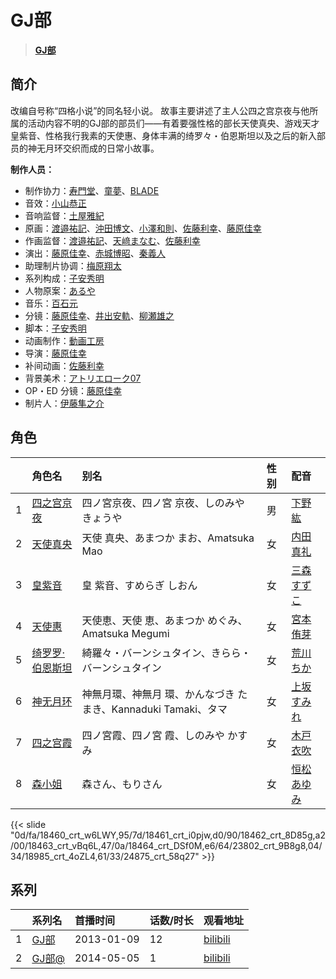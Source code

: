 # GJ部


> <u>**[GJ部](https://bgm.tv/subject/48031)**</u>

## 简介

改编自号称“四格小说”的同名轻小说。
故事主要讲述了主人公四之宫京夜与他所属的活动内容不明的GJ部的部员们——有着要强性格的部长天使真央、游戏天才皇紫音、性格我行我素的天使惠、身体丰满的绮罗々・伯恩斯坦以及之后的新入部员的神无月环交织而成的日常小故事。

**制作人员：**
- 制作协力：[寿門堂](https://bgm.tv/person/33566)、[童夢](https://bgm.tv/person/7309)、[BLADE](https://bgm.tv/person/25172)
- 音效：[小山恭正](https://bgm.tv/person/19185)
- 音响监督：[土屋雅紀](https://bgm.tv/person/11721)
- 原画：[渡邉祐記](https://bgm.tv/person/14141)、[沖田博文](https://bgm.tv/person/14844)、[小澤和則](https://bgm.tv/person/21362)、[佐藤利幸](https://bgm.tv/person/3205)、[藤原佳幸](https://bgm.tv/person/8100)
- 作画监督：[渡邉祐記](https://bgm.tv/person/14141)、[天﨑まなむ](https://bgm.tv/person/3694)、[佐藤利幸](https://bgm.tv/person/3205)
- 演出：[藤原佳幸](https://bgm.tv/person/8100)、[赤城博昭](https://bgm.tv/person/20175)、[秦義人](https://bgm.tv/person/22518)
- 助理制片协调：[梅原翔太](https://bgm.tv/person/27888)
- 系列构成：[子安秀明](https://bgm.tv/person/3370)
- 人物原案：[あるや](https://bgm.tv/person/14106)
- 音乐：[百石元](https://bgm.tv/person/1152)
- 分镜：[藤原佳幸](https://bgm.tv/person/8100)、[井出安軌](https://bgm.tv/person/51)、[柳瀬雄之](https://bgm.tv/person/2435)
- 脚本：[子安秀明](https://bgm.tv/person/3370)
- 动画制作：[動画工房](https://bgm.tv/person/6305)
- 导演：[藤原佳幸](https://bgm.tv/person/8100)
- 补间动画：[佐藤利幸](https://bgm.tv/person/3205)
- 背景美术：[アトリエローク07](https://bgm.tv/person/62960)
- OP・ED 分镜：[藤原佳幸](https://bgm.tv/person/8100)
- 制片人：[伊藤隼之介](https://bgm.tv/person/64897)

## 角色

|     |   角色名   |   别名  | 性别 |  配音  |
|:--- |:------  |:----      |:---  |:--   |
| 1 | [四之宫京夜](https://bgm.tv/character/18460) | 四ノ宮京夜、四ノ宮 京夜、しのみや きょうや | 男 | [下野紘](https://bgm.tv/person/4262) |
| 2 | [天使真央](https://bgm.tv/character/18461) | 天使 真央、あまつか まお、Amatsuka Mao | 女 | [内田真礼](https://bgm.tv/person/6724) |
| 3 | [皇紫音](https://bgm.tv/character/18462) | 皇 紫音、すめらぎ しおん | 女 | [三森すずこ](https://bgm.tv/person/6707) |
| 4 | [天使惠](https://bgm.tv/character/18463) | 天使恵、天使 恵、あまつか めぐみ、Amatsuka Megumi | 女 | [宮本侑芽](https://bgm.tv/person/5494) |
| 5 | [绮罗罗·伯恩斯坦](https://bgm.tv/character/18464) | 綺羅々・バーンシュタイン、きらら・バーンシュタイン | 女 | [荒川ちか](https://bgm.tv/person/9056) |
| 6 | [神无月环](https://bgm.tv/character/23802) | 神無月環、神無月 環、かんなづき たまき、Kannaduki Tamaki、タマ | 女 | [上坂すみれ](https://bgm.tv/person/7307) |
| 7 | [四之宫霞](https://bgm.tv/character/18985) | 四ノ宮霞、四ノ宮 霞、しのみや かすみ | 女 | [木戸衣吹](https://bgm.tv/person/7734) |
| 8 | [森小姐](https://bgm.tv/character/24875) | 森さん、もりさん | 女 | [恒松あゆみ](https://bgm.tv/person/4725) |

{{< slide "0d/fa/18460_crt_w6LWY,95/7d/18461_crt_i0pjw,d0/90/18462_crt_8D85g,a2/00/18463_crt_vBq6L,47/0a/18464_crt_DSf0M,e6/64/23802_crt_9B8g8,04/34/18985_crt_4oZL4,61/33/24875_crt_58q27" >}}

## 系列

|     |   系列名   |   首播时间  | 话数/时长  | 观看地址 |
|:---  |:------    |:----      |:---       |:---  |
| 1 |[GJ部](https://bgm.tv/subject/48031)| 2013-01-09 | 12 | [bilibili](https://www.bilibili.com/bangumi/play/ep66451)  |
| 2 |[GJ部@](https://bgm.tv/subject/90772)| 2014-05-05 | 1 | [bilibili](https://www.bilibili.com/bangumi/play/ss3075)  |



